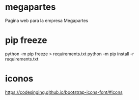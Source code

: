 # megapartes
Pagina web para la empresa Megapartes

# pip freeze
python -m pip freeze > requirements.txt
python -m pip install -r requirements.txt

# iconos
https://codesinging.github.io/bootstrap-icons-font/#icons